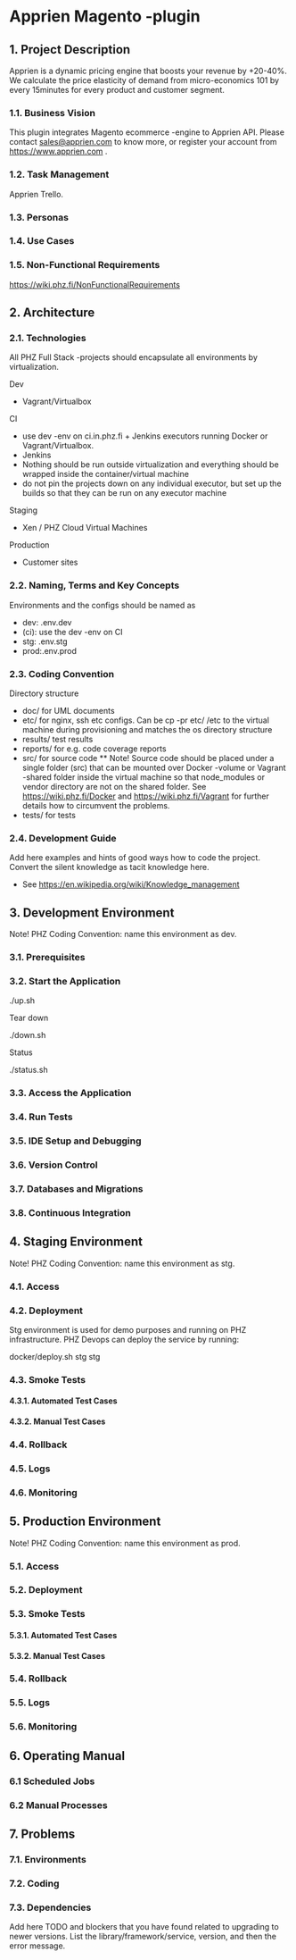 # Apprien Magento -plugin

## 1. Project Description

Apprien is a dynamic pricing engine that boosts your revenue by +20-40%. We calculate the price elasticity of demand from micro-economics 101 by every 15minutes for every product and customer segment.

### 1.1. Business Vision

This plugin integrates Magento ecommerce -engine to Apprien API. Please contact sales@apprien.com to know more, or register your account from https://www.apprien.com .

### 1.2. Task Management

Apprien Trello.

### 1.3. Personas

### 1.4. Use Cases

### 1.5. Non-Functional Requirements

https://wiki.phz.fi/NonFunctionalRequirements

## 2. Architecture

### 2.1. Technologies

All PHZ Full Stack -projects should encapsulate all environments by virtualization.

Dev
* Vagrant/Virtualbox

CI
* use dev -env on ci.in.phz.fi + Jenkins executors running Docker or Vagrant/Virtualbox.
* Jenkins
* Nothing should be run outside virtualization and everything should be wrapped inside the container/virtual machine
* do not pin the projects down on any individual executor, but set up the builds so that they can be run on any executor machine

Staging
* Xen / PHZ Cloud Virtual Machines

Production
* Customer sites

### 2.2. Naming, Terms and Key Concepts

Environments and the configs should be named as
* dev: .env.dev
* (ci): use the dev -env on CI
* stg: .env.stg
* prod:.env.prod

### 2.3. Coding Convention

Directory structure
* doc/ for UML documents
* etc/ for nginx, ssh etc configs. Can be cp -pr etc/ /etc to the virtual machine during provisioning and matches the os directory structure
* results/ test results
* reports/ for e.g. code coverage reports
* src/ for source code
** Note! Source code should be placed under a single folder (src) that can be mounted over Docker -volume or Vagrant -shared folder inside the virtual machine so that node_modules or vendor directory are not on the shared folder. See https://wiki.phz.fi/Docker and https://wiki.phz.fi/Vagrant for further details how to circumvent the problems.
* tests/ for tests

### 2.4. Development Guide

Add here examples and hints of good ways how to code the project. Convert the silent knowledge as tacit knowledge here.
* See https://en.wikipedia.org/wiki/Knowledge_management

## 3. Development Environment
Note! PHZ Coding Convention: name this environment as dev.

### 3.1. Prerequisites

### 3.2. Start the Application

./up.sh

Tear down

./down.sh

Status

./status.sh

### 3.3. Access the Application

### 3.4. Run Tests

### 3.5. IDE Setup and Debugging

### 3.6. Version Control

### 3.7. Databases and Migrations

### 3.8. Continuous Integration

## 4. Staging Environment
Note! PHZ Coding Convention: name this environment as stg.

### 4.1. Access

### 4.2. Deployment

Stg environment is used for demo purposes and running on PHZ infrastructure. PHZ Devops can deploy the service by running:

docker/deploy.sh stg stg

### 4.3. Smoke Tests

#### 4.3.1. Automated Test Cases

#### 4.3.2. Manual Test Cases

### 4.4. Rollback

### 4.5. Logs

### 4.6. Monitoring

## 5. Production Environment
Note! PHZ Coding Convention: name this environment as prod.

### 5.1. Access

### 5.2. Deployment

### 5.3. Smoke Tests

#### 5.3.1. Automated Test Cases

#### 5.3.2. Manual Test Cases

### 5.4. Rollback

### 5.5. Logs

### 5.6. Monitoring

## 6. Operating Manual

### 6.1 Scheduled Jobs

### 6.2 Manual Processes

## 7. Problems

### 7.1. Environments

### 7.2. Coding

### 7.3. Dependencies

Add here TODO and blockers that you have found related to upgrading to newer versions.
List the library/framework/service, version, and then the error message.

